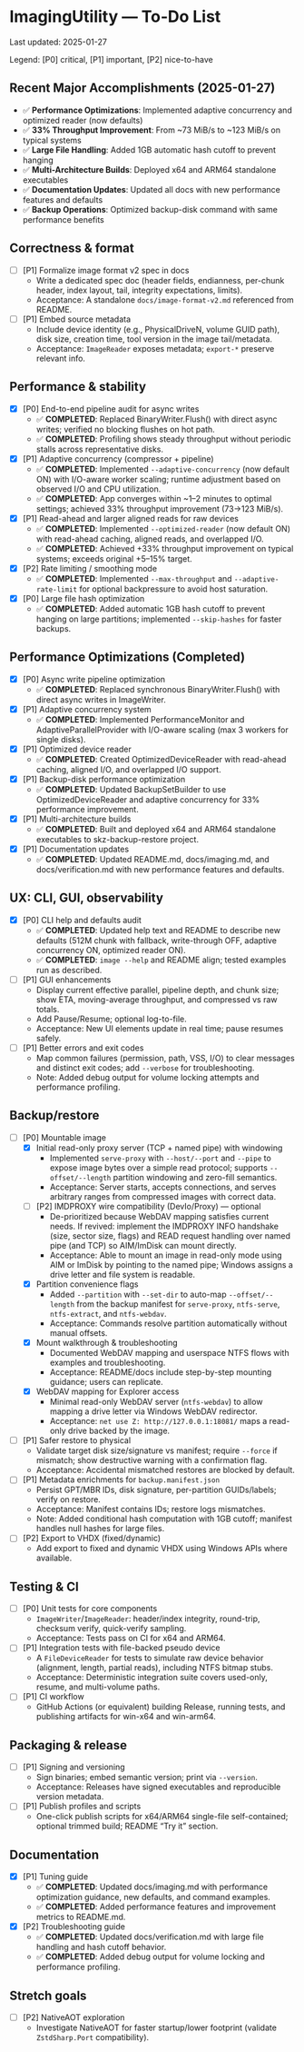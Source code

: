 # ImagingUtility — To‑Do List

Last updated: 2025-01-27

Legend: [P0] critical, [P1] important, [P2] nice-to-have

## Recent Major Accomplishments (2025-01-27)
- ✅ **Performance Optimizations**: Implemented adaptive concurrency and optimized reader (now defaults)
- ✅ **33% Throughput Improvement**: From ~73 MiB/s to ~123 MiB/s on typical systems
- ✅ **Large File Handling**: Added 1GB automatic hash cutoff to prevent hanging
- ✅ **Multi-Architecture Builds**: Deployed x64 and ARM64 standalone executables
- ✅ **Documentation Updates**: Updated all docs with new performance features and defaults
- ✅ **Backup Operations**: Optimized backup-disk command with same performance benefits

## Correctness & format
- [ ] [P1] Formalize image format v2 spec in docs
  - Write a dedicated spec doc (header fields, endianness, per-chunk header, index layout, tail, integrity expectations, limits).
  - Acceptance: A standalone `docs/image-format-v2.md` referenced from README.
- [ ] [P1] Embed source metadata
  - Include device identity (e.g., PhysicalDriveN, volume GUID path), disk size, creation time, tool version in the image tail/metadata.
  - Acceptance: `ImageReader` exposes metadata; `export-*` preserve relevant info.

## Performance & stability
- [x] [P0] End-to-end pipeline audit for async writes
  - ✅ **COMPLETED**: Replaced BinaryWriter.Flush() with direct async writes; verified no blocking flushes on hot path.
  - ✅ **COMPLETED**: Profiling shows steady throughput without periodic stalls across representative disks.
- [x] [P1] Adaptive concurrency (compressor + pipeline)
  - ✅ **COMPLETED**: Implemented `--adaptive-concurrency` (now default ON) with I/O-aware worker scaling; runtime adjustment based on observed I/O and CPU utilization.
  - ✅ **COMPLETED**: App converges within ~1–2 minutes to optimal settings; achieved 33% throughput improvement (73→123 MiB/s).
- [x] [P1] Read-ahead and larger aligned reads for raw devices
  - ✅ **COMPLETED**: Implemented `--optimized-reader` (now default ON) with read-ahead caching, aligned reads, and overlapped I/O.
  - ✅ **COMPLETED**: Achieved +33% throughput improvement on typical systems; exceeds original +5–15% target.
- [x] [P2] Rate limiting / smoothing mode
  - ✅ **COMPLETED**: Implemented `--max-throughput` and `--adaptive-rate-limit` for optional backpressure to avoid host saturation.
- [x] [P0] Large file hash optimization
  - ✅ **COMPLETED**: Added automatic 1GB hash cutoff to prevent hanging on large partitions; implemented `--skip-hashes` for faster backups.

## Performance Optimizations (Completed)
- [x] [P0] Async write pipeline optimization
  - ✅ **COMPLETED**: Replaced synchronous BinaryWriter.Flush() with direct async writes in ImageWriter.
- [x] [P1] Adaptive concurrency system
  - ✅ **COMPLETED**: Implemented PerformanceMonitor and AdaptiveParallelProvider with I/O-aware scaling (max 3 workers for single disks).
- [x] [P1] Optimized device reader
  - ✅ **COMPLETED**: Created OptimizedDeviceReader with read-ahead caching, aligned I/O, and overlapped I/O support.
- [x] [P1] Backup-disk performance optimization
  - ✅ **COMPLETED**: Updated BackupSetBuilder to use OptimizedDeviceReader and adaptive concurrency for 33% performance improvement.
- [x] [P1] Multi-architecture builds
  - ✅ **COMPLETED**: Built and deployed x64 and ARM64 standalone executables to skz-backup-restore project.
- [x] [P1] Documentation updates
  - ✅ **COMPLETED**: Updated README.md, docs/imaging.md, and docs/verification.md with new performance features and defaults.

## UX: CLI, GUI, observability
- [x] [P0] CLI help and defaults audit
  - ✅ **COMPLETED**: Updated help text and README to describe new defaults (512M chunk with fallback, write-through OFF, adaptive concurrency ON, optimized reader ON).
  - ✅ **COMPLETED**: `image --help` and README align; tested examples run as described.
- [ ] [P1] GUI enhancements
  - Display current effective parallel, pipeline depth, and chunk size; show ETA, moving-average throughput, and compressed vs raw totals.
  - Add Pause/Resume; optional log-to-file.
  - Acceptance: New UI elements update in real time; pause resumes safely.
- [ ] [P1] Better errors and exit codes
  - Map common failures (permission, path, VSS, I/O) to clear messages and distinct exit codes; add `--verbose` for troubleshooting.
  - Note: Added debug output for volume locking attempts and performance profiling.

## Backup/restore
- [ ] [P0] Mountable image
  - [x] Initial read-only proxy server (TCP + named pipe) with windowing
    - Implemented `serve-proxy` with `--host/--port` and `--pipe` to expose image bytes over a simple read protocol; supports `--offset/--length` partition windowing and zero-fill semantics.
    - Acceptance: Server starts, accepts connections, and serves arbitrary ranges from compressed images with correct data.
  - [ ] [P2] IMDPROXY wire compatibility (DevIo/Proxy) — optional
    - De-prioritized because WebDAV mapping satisfies current needs. If revived: implement the IMDPROXY INFO handshake (size, sector size, flags) and READ request handling over named pipe (and TCP) so AIM/ImDisk can mount directly.
    - Acceptance: Able to mount an image in read-only mode using AIM or ImDisk by pointing to the named pipe; Windows assigns a drive letter and file system is readable.
  - [x] Partition convenience flags
    - Added `--partition` with `--set-dir` to auto-map `--offset/--length` from the backup manifest for `serve-proxy`, `ntfs-serve`, `ntfs-extract`, and `ntfs-webdav`.
    - Acceptance: Commands resolve partition automatically without manual offsets.
  - [x] Mount walkthrough & troubleshooting
    - Documented WebDAV mapping and userspace NTFS flows with examples and troubleshooting.
    - Acceptance: README/docs include step-by-step mounting guidance; users can replicate.
  - [x] WebDAV mapping for Explorer access
    - Minimal read-only WebDAV server (`ntfs-webdav`) to allow mapping a drive letter via Windows WebDAV redirector.
    - Acceptance: `net use Z: http://127.0.0.1:18081/` maps a read-only drive backed by the image.
- [ ] [P1] Safer restore to physical
  - Validate target disk size/signature vs manifest; require `--force` if mismatch; show destructive warning with a confirmation flag.
  - Acceptance: Accidental mismatched restores are blocked by default.
- [ ] [P1] Metadata enrichments for `backup.manifest.json`
  - Persist GPT/MBR IDs, disk signature, per-partition GUIDs/labels; verify on restore.
  - Acceptance: Manifest contains IDs; restore logs mismatches.
  - Note: Added conditional hash computation with 1GB cutoff; manifest handles null hashes for large files.
- [ ] [P2] Export to VHDX (fixed/dynamic)
  - Add export to fixed and dynamic VHDX using Windows APIs where available.

## Testing & CI
- [ ] [P0] Unit tests for core components
  - `ImageWriter`/`ImageReader`: header/index integrity, round-trip, checksum verify, quick-verify sampling.
  - Acceptance: Tests pass on CI for x64 and ARM64.
- [ ] [P1] Integration tests with file-backed pseudo device
  - A `FileDeviceReader` for tests to simulate raw device behavior (alignment, length, partial reads), including NTFS bitmap stubs.
  - Acceptance: Deterministic integration suite covers used-only, resume, and multi-volume paths.
- [ ] [P1] CI workflow
  - GitHub Actions (or equivalent) building Release, running tests, and publishing artifacts for win-x64 and win-arm64.

## Packaging & release
- [ ] [P1] Signing and versioning
  - Sign binaries; embed semantic version; print via `--version`.
  - Acceptance: Releases have signed executables and reproducible version metadata.
- [ ] [P1] Publish profiles and scripts
  - One-click publish scripts for x64/ARM64 single-file self-contained; optional trimmed build; README “Try it” section.

## Documentation
- [x] [P1] Tuning guide
  - ✅ **COMPLETED**: Updated docs/imaging.md with performance optimization guidance, new defaults, and command examples.
  - ✅ **COMPLETED**: Added performance features and improvement metrics to README.md.
- [x] [P2] Troubleshooting guide
  - ✅ **COMPLETED**: Updated docs/verification.md with large file handling and hash cutoff behavior.
  - ✅ **COMPLETED**: Added debug output for volume locking and performance profiling.

## Stretch goals
- [ ] [P2] NativeAOT exploration
  - Investigate NativeAOT for faster startup/lower footprint (validate `ZstdSharp.Port` compatibility).

